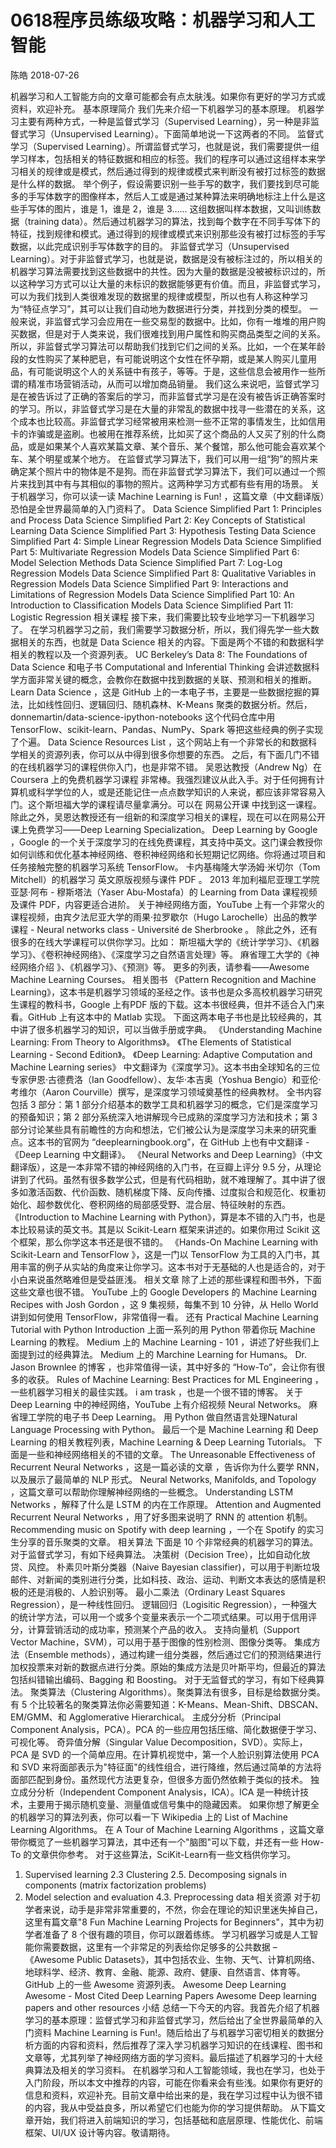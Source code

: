 # 0618程序员练级攻略：机器学习和人工智能
陈皓 2018-07-26

机器学习和人工智能方向的文章可能都会有点太肤浅。如果你有更好的学习方式或资料，欢迎补充。
基本原理简介
我们先来介绍一下机器学习的基本原理。
机器学习主要有两种方式，一种是监督式学习（Supervised Learning），另一种是非监督式学习（Unsupervised Learning）。下面简单地说一下这两者的不同。
监督式学习（Supervised Learning）。所谓监督式学习，也就是说，我们需要提供一组学习样本，包括相关的特征数据和相应的标签。我们的程序可以通过这组样本来学习相关的规律或是模式，然后通过得到的规律或模式来判断没有被打过标签的数据是什么样的数据。
举个例子，假设需要识别一些手写的数字，我们要找到尽可能多的手写体数字的图像样本，然后人工或是通过某种算法来明确地标注上什么是这些手写体的图片，谁是 1，谁是 2，谁是 3…… 这组数据叫样本数据，又叫训练数据（training data）。然后通过机器学习的算法，找到每个数字在不同手写体下的特征，找到规律和模式。通过得到的规律或模式来识别那些没有被打过标签的手写数据，以此完成识别手写体数字的目的。
非监督式学习（Unsupervised Learning）。对于非监督式学习，也就是说，数据是没有被标注过的，所以相关的机器学习算法需要找到这些数据中的共性。因为大量的数据是没被被标识过的，所以这种学习方式可以让大量的未标识的数据能够更有价值。而且，非监督式学习，可以为我们找到人类很难发现的数据里的规律或模型，所以也有人称这种学习为“特征点学习”，其可以让我们自动地为数据进行分类，并找到分类的模型。
一般来说，非监督式学习会应用在一些交易型的数据中。比如，你有一堆堆的用户购买数据，但是对于人类来说，我们很难找到用户属性和购买商品类型之间的关系。所以，非监督式学习算法可以帮助我们找到它们之间的关系。比如，一个在某年龄段的女性购买了某种肥皂，有可能说明这个女性在怀孕期，或是某人购买儿童用品，有可能说明这个人的关系链中有孩子，等等。于是，这些信息会被用作一些所谓的精准市场营销活动，从而可以增加商品销量。
我们这么来说吧，监督式学习是在被告诉过了正确的答案后的学习，而非监督式学习是在没有被告诉正确答案时的学习。所以，非监督式学习是在大量的非常乱的数据中找寻一些潜在的关系，这个成本也比较高。非监督式学习经常被用来检测一些不正常的事情发生，比如信用卡的诈骗或是盗刷。也被用在推荐系统，比如买了这个商品的人又买了别的什么商品，或是如果某个人喜欢某篇文章、某个音乐、某个餐馆，那么他可能会喜欢某个车、某个明星或某个地方。
在监督式学习算法下，我们可以用一组“狗”的照片来确定某个照片中的物体是不是狗。而在非监督式学习算法下，我们可以通过一个照片来找到其中有与其相似的事物的照片。这两种学习方式都有些有用的场景。
关于机器学习，你可以读一读 Machine Learning is Fun! ，这篇文章（中文翻译版）恐怕是全世界最简单的入门资料了。
Data Science Simplified Part 1: Principles and Process
Data Science Simplified Part 2: Key Concepts of Statistical Learning
Data Science Simplified Part 3: Hypothesis Testing
Data Science Simplified Part 4: Simple Linear Regression Models
Data Science Simplified Part 5: Multivariate Regression Models
Data Science Simplified Part 6: Model Selection Methods
Data Science Simplified Part 7: Log-Log Regression Models
Data Science Simplified Part 8: Qualitative Variables in Regression Models
Data Science Simplified Part 9: Interactions and Limitations of Regression Models
Data Science Simplified Part 10: An Introduction to Classification Models
Data Science Simplified Part 11: Logistic Regression
相关课程
接下来，我们需要比较专业地学习一下机器学习了。
在学习机器学习之前，我们需要学习数据分析，所以，我们得先学一些大数据相关的东西，也就是 Data Science 相关的内容。下面是两个不错的和数据科学相关的教程以及一个资源列表。
UC Berkeley’s Data 8: The Foundations of Data Science 和电子书 Computational and Inferential Thinking 会讲述数据科学方面非常关键的概念，会教你在数据中找到数据的关联、预测和相关的推断。
Learn Data Science ，这是 GitHub 上的一本电子书，主要是一些数据挖掘的算法，比如线性回归、逻辑回归、随机森林、K-Means 聚类的数据分析。然后，donnemartin/data-science-ipython-notebooks 这个代码仓库中用 TensorFlow、scikit-learn、Pandas、NumPy、Spark 等把这些经典的例子实现了个遍。
Data Science Resources List ，这个网站上有一个非常长的和数据科学相关的资源列表，你可以从中得到很多你想要的东西。
之后，有下面几门不错的在线机器学习的课程供你入门，也是非常不错。
吴恩达教授（Andrew Ng）在 Coursera 上的免费机器学习课程 非常棒。我强烈建议从此入手。对于任何拥有计算机或科学学位的人，或是还能记住一点点数学知识的人来说，都应该非常容易入门。这个斯坦福大学的课程请尽量拿满分。可以在 网易公开课 中找到这一课程。除此之外，吴恩达教授还有一组新的和深度学习相关的课程，现在可以在网易公开课上免费学习——Deep Learning Specialization。
Deep Learning by Google ，Google 的一个关于深度学习的在线免费课程，其支持中英文。这门课会教授你如何训练和优化基本神经网络、卷积神经网络和长短期记忆网络。你将通过项目和任务接触完整的机器学习系统 TensorFlow。
卡内基梅隆大学汤姆·米切尔（Tom Mitchell）的机器学习 英文原版视频与课件 PDF 。
2013 年加利福尼亚理工学院亚瑟·阿布 - 穆斯塔法（Yaser Abu-Mostafa）的 Learning from Data 课程视频及课件 PDF，内容更适合进阶。
关于神经网络方面，YouTube 上有一个非常火的课程视频，由宾夕法尼亚大学的雨果·拉罗歇尔（Hugo Larochelle）出品的教学课程 - Neural networks class - Université de Sherbrooke 。
除此之外，还有很多的在线大学课程可以供你学习。比如：
斯坦福大学的《统计学学习》、《机器学习》、《卷积神经网络》、《深度学习之自然语言处理》等。
麻省理工大学的《神经网络介绍 》、《机器学习》、《预测》等。
更多的列表，请参看——Awesome Machine Learning Courses。
相关图书
《Pattern Recognition and Machine Learning》，这本书是机器学习领域的圣经之作。该书也是众多高校机器学习研究生课程的教科书，Google 上有PDF 版的下载。这本书很经典，但并不适合入门来看。GitHub 上有这本中的 Matlab 实现。
下面这两本电子书也是比较经典的，其中讲了很多机器学习的知识，可以当做手册或字典。
《Understanding Machine Learning: From Theory to Algorithms》。
《The Elements of Statistical Learning - Second Edition》。
《Deep Learning: Adaptive Computation and Machine Learning series》 中文翻译为《深度学习》。这本书由全球知名的三位专家伊恩·古德费洛（Ian Goodfellow）、友华·本吉奥（Yoshua Bengio）和亚伦·考维尔（Aaron Courville）撰写，是深度学习领域奠基性的经典教材。
全书内容包括 3 部分：第 1 部分介绍基本的数学工具和机器学习的概念，它们是深度学习的预备知识；第 2 部分系统深入地讲解现今已成熟的深度学习方法和技术；第 3 部分讨论某些具有前瞻性的方向和想法，它们被公认为是深度学习未来的研究重点。这本书的官网为 “deeplearningbook.org”，在 GitHub 上也有中文翻译 - 《Deep Learning 中文翻译》。
《Neural Networks and Deep Learning》（中文翻译版），这是一本非常不错的神经网络的入门书，在豆瓣上评分 9.5 分，从理论讲到了代码。虽然有很多数学公式，但是有代码相助，就不难理解了。其中讲了很多如激活函数、代价函数、随机梯度下降、反向传播、过度拟合和规范化、权重初始化、超参数优化、卷积网络的局部感受野、混合层、特征映射的东西。
《Introduction to Machine Learning with Python》，算是本不错的入门书，也是本比较易读的英文书。其是以 Scikit-Learn 框架来讲述的。如果你用过 Scikit 这个框架，那么你学这本书还是很不错的。
《Hands-On Machine Learning with Scikit-Learn and TensorFlow 》，这是一门以 TensorFlow 为工具的入门书，其用丰富的例子从实站的角度来让你学习。这本书对于无基础的人也是适合的，对于小白来说虽然略难但是受益匪浅。
相关文章
除了上述的那些课程和图书外，下面这些文章也很不错。
YouTube 上的 Google Developers 的 Machine Learning Recipes with Josh Gordon ，这 9 集视频，每集不到 10 分钟，从 Hello World 讲到如何使用 TensorFlow，非常值得一看。
还有 Practical Machine Learning Tutorial with Python Introduction 上面一系列的用 Python 带着你玩 Machine Learning 的教程。
Medium 上的 Machine Learning - 101 ，讲述了好些我们上面提到过的经典算法。
Medium 上的 Marchine Learning for Humans。
Dr. Jason Brownlee 的博客 ，也非常值得一读，其中好多的 “How-To”，会让你有很多的收获。
Rules of Machine Learning: Best Practices for ML Engineering ，一些机器学习相关的最佳实践。
i am trask ，也是一个很不错的博客。
关于 Deep Learning 中的神经网络，YouTube 上有介绍视频 Neural Networks。
麻省理工学院的电子书 Deep Learning。
用 Python 做自然语言处理Natural Language Processing with Python。
最后一个是 Machine Learning 和 Deep Learning 的相关教程列表，Machine Learning & Deep Learning Tutorials。
下面是一些和神经网络相关的不错的文章。
The Unreasonable Effectiveness of Recurrent Neural Networks ，这是一篇必读的文章 ，告诉你为什么要学 RNN，以及展示了最简单的 NLP 形式。
Neural Networks, Manifolds, and Topology ，这篇文章可以帮助你理解神经网络的一些概念。
Understanding LSTM Networks ，解释了什么是 LSTM 的内在工作原理。
Attention and Augmented Recurrent Neural Networks ，用了好多图来说明了 RNN 的 attention 机制。
Recommending music on Spotify with deep learning ，一个在 Spotify 的实习生分享的音乐聚类的文章。
相关算法
下面是 10 个非常经典的机器学习的算法。
对于监督式学习，有如下经典算法。
决策树（Decision Tree），比如自动化放贷、风控。
朴素贝叶斯分类器（Naive Bayesian classifier)，可以用于判断垃圾邮件、对新闻的类别进行分类，比如科技、政治、运动、判断文本表达的感情是积极的还是消极的、人脸识别等。
最小二乘法（Ordinary Least Squares Regression），是一种线性回归。
逻辑回归（Logisitic Regression），一种强大的统计学方法，可以用一个或多个变量来表示一个二项式结果。可以用于信用评分，计算营销活动的成功率，预测某个产品的收入。
支持向量机（Support Vector Machine，SVM），可以用于基于图像的性别检测、图像分类等。
集成方法（Ensemble methods），通过构建一组分类器，然后通过它们的预测结果进行加权投票来对新的数据点进行分类。原始的集成方法是贝叶斯平均，但最近的算法包括纠错输出编码、Bagging 和 Boosting。
对于无监督式的学习，有如下经典算法。
聚类算法（Clustering Algorithms）。聚类算法有很多，目标是给数据分类。有 5 个比较著名的聚类算法你必需要知道：K-Means、Mean-Shift、DBSCAN、EM/GMM、和 Agglomerative Hierarchical。
主成分分析（Principal Component Analysis，PCA）。PCA 的一些应用包括压缩、简化数据便于学习、可视化等。
奇异值分解（Singular Value Decomposition，SVD）。实际上，PCA 是 SVD 的一个简单应用。在计算机视觉中，第一个人脸识别算法使用 PCA 和 SVD 来将面部表示为"特征面"的线性组合，进行降维，然后通过简单的方法将面部匹配到身份。虽然现代方法更复杂，但很多方面仍然依赖于类似的技术。
独立成分分析（Independent Component Analysis，ICA）。ICA 是一种统计技术，主要用于揭示随机变量、测量值或信号集中的隐藏因素。
如果你想了解更全的机器学习的算法列表，你可以看一下 Wikipedia 上的 List of Machine Learning Algorithms。
在 A Tour of Machine Learning Algorithms ，这篇文章带你概览了一些机器学习算法，其中还有一个"脑图"可以下载，并还有一些 How-To 的文章供你参考。
对于这些算法，SciKit-Learn有一些文档供你学习。
1. Supervised learning
2.3 Clustering
2.5. Decomposing signals in components (matrix factorization problems)
3. Model selection and evaluation
4.3. Preprocessing data
相关资源
对于初学者来说，动手是非常非常重要的，不然，你会在理论的知识里迷失掉自己，这里有篇文章"8 Fun Machine Learning Projects for Beginners"，其中为初学者准备了 8 个很有趣的项目，你可以跟着练练。
学习机器学习或是人工智能你需要数据，这里有一个非常足的列表给你足够多的公共数据 – 《Awesome Public Datasets》，其中包括农业、生物、天气、计算机网络、地球科学、经济、教育、金融、能源、政府、健康、自然语言、体育等。
GitHub 上的一些 Awesome 资源列表。
Awesome Deep Learning
Awesome - Most Cited Deep Learning Papers
Awesome Deep learning papers and other resources
小结
总结一下今天的内容。我首先介绍了机器学习的基本原理：监督式学习和非监督式学习，然后给出了全世界最简单的入门资料 Machine Learning is Fun!。随后给出了与机器学习密切相关的数据分析方面的内容和资料，然后推荐了深入学习机器学习知识的在线课程、图书和文章等，尤其列举了神经网络方面的学习资料。最后描述了机器学习的十大经典算法及相关的学习资料。
在机器学习和人工智能领域，我也在学习，也处于入门阶段，所以本文中推荐的内容，可能在你看来会有些浅。如果你有更好的信息和资料，欢迎补充。目前文章中给出来的是，我在学习过程中认为很不错的内容，我从中受益良多，所以希望它们也能为你的学习提供帮助。
从下篇文章开始，我们将进入前端知识的学习，包括基础和底层原理、性能优化、前端框架、UI/UX 设计等内容。敬请期待。
